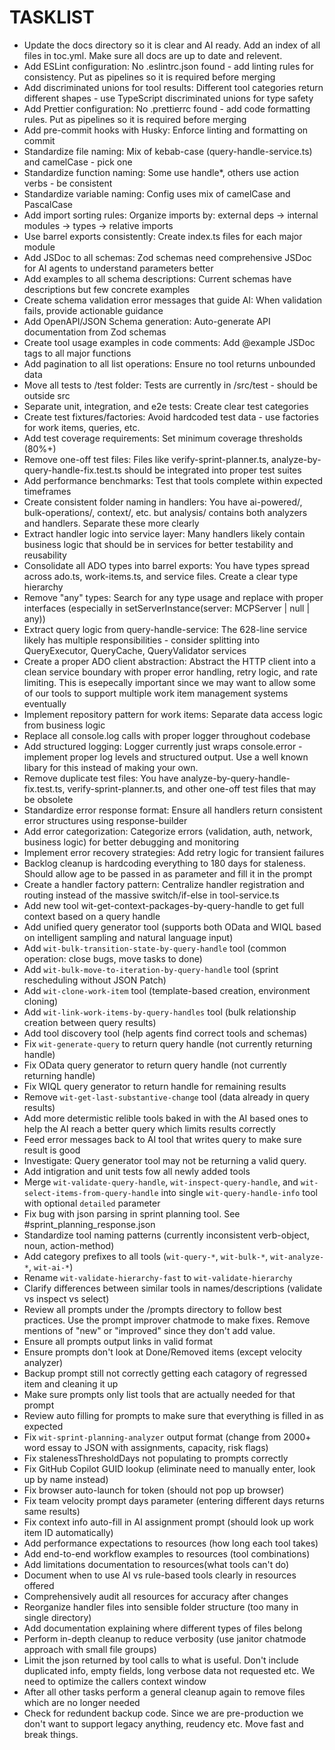 # TASKLIST
- Update the docs directory so it is clear and AI ready. Add an index of all files in toc.yml. Make sure all docs are up to date and relevent. 
- Add ESLint configuration: No .eslintrc.json found - add linting rules for consistency. Put as pipelines so it is required before merging
- Add discriminated unions for tool results: Different tool categories return different shapes - use TypeScript discriminated unions for type safety
- Add Prettier configuration: No .prettierrc found - add code formatting rules. Put as pipelines so it is required before merging
- Add pre-commit hooks with Husky: Enforce linting and formatting on commit
- Standardize file naming: Mix of kebab-case (query-handle-service.ts) and camelCase - pick one
- Standardize function naming: Some use handle*, others use action verbs - be consistent
- Standardize variable naming: Config uses mix of camelCase and PascalCase
- Add import sorting rules: Organize imports by: external deps → internal modules → types → relative imports
- Use barrel exports consistently: Create index.ts files for each major module
- Add JSDoc to all schemas: Zod schemas need comprehensive JSDoc for AI agents to understand parameters better
- Add examples to all schema descriptions: Current schemas have descriptions but few concrete examples
- Create schema validation error messages that guide AI: When validation fails, provide actionable guidance
- Add OpenAPI/JSON Schema generation: Auto-generate API documentation from Zod schemas
- Create tool usage examples in code comments: Add @example JSDoc tags to all major functions
- Add pagination to all list operations: Ensure no tool returns unbounded data
- Move all tests to /test folder: Tests are currently in /src/test - should be outside src
- Separate unit, integration, and e2e tests: Create clear test categories
- Create test fixtures/factories: Avoid hardcoded test data - use factories for work items, queries, etc.
- Add test coverage requirements: Set minimum coverage thresholds (80%+)
- Remove one-off test files: Files like verify-sprint-planner.ts, analyze-by-query-handle-fix.test.ts should be integrated into proper test suites
- Add performance benchmarks: Test that tools complete within expected timeframes
- Create consistent folder naming in handlers: You have ai-powered/, bulk-operations/, context/, etc. but analysis/ contains both analyzers and handlers. Separate these more clearly
- Extract handler logic into service layer: Many handlers likely contain business logic that should be in services for better testability and reusability
- Consolidate all ADO types into barrel exports: You have types spread across ado.ts, work-items.ts, and service files. Create a clear type hierarchy
- Remove "any" types: Search for any type usage and replace with proper interfaces (especially in setServerInstance(server: MCPServer | null | any))
- Extract query logic from query-handle-service: The 628-line service likely has multiple responsibilities - consider splitting into QueryExecutor, QueryCache, QueryValidator services
- Create a proper ADO client abstraction: Abstract the HTTP client into a clean service boundary with proper error handling, retry logic, and rate limiting. This is esepecally important since we may want to allow some of our tools to support multiple work item management systems eventually
- Implement repository pattern for work items: Separate data access logic from business logic
- Replace all console.log calls with proper logger throughout codebase
- Add structured logging: Logger currently just wraps console.error - implement proper log levels and structured output. Use a well known libary for this instead of making your own.
- Remove duplicate test files: You have analyze-by-query-handle-fix.test.ts, verify-sprint-planner.ts, and other one-off test files that may be obsolete
- Standardize error response format: Ensure all handlers return consistent error structures using response-builder
- Add error categorization: Categorize errors (validation, auth, network, business logic) for better debugging and monitoring
- Implement error recovery strategies: Add retry logic for transient failures
- Backlog cleanup is hardcoding everything to 180 days for staleness. Should allow age to be passed in as parameter and fill it in the prompt
- Create a handler factory pattern: Centralize handler registration and routing instead of the massive switch/if-else in tool-service.ts
- Add new tool wit-get-context-packages-by-query-handle to get full context based on a query handle
- Add unified query generator tool (supports both OData and WIQL based on intelligent sampling and natural language input)
- Add `wit-bulk-transition-state-by-query-handle` tool (common operation: close bugs, move tasks to done)
- Add `wit-bulk-move-to-iteration-by-query-handle` tool (sprint rescheduling without JSON Patch)
- Add `wit-clone-work-item` tool (template-based creation, environment cloning)
- Add `wit-link-work-items-by-query-handles` tool (bulk relationship creation between query results)
- Add tool discovery tool (help agents find correct tools and schemas)
- Fix `wit-generate-query` to return query handle (not currently returning handle)
- Fix OData query generator to return query handle (not currently returning handle)
- Fix WIQL query generator to return handle for remaining results
- Remove `wit-get-last-substantive-change` tool (data already in query results)
- Add more determistic relible tools baked in with the AI based ones to help the AI reach a better query which limits results correctly
- Feed error messages back to AI tool that writes query to make sure result is good
- Investigate: Query generator tool may not be returning a valid query. 
- Add intigration and unit tests fow all newly added tools
- Merge `wit-validate-query-handle`, `wit-inspect-query-handle`, and `wit-select-items-from-query-handle` into single `wit-query-handle-info` tool with optional `detailed` parameter
- Fix bug with json parsing in sprint planning tool. See #sprint_planning_response.json
- Standardize tool naming patterns (currently inconsistent verb-object, noun, action-method)
- Add category prefixes to all tools (`wit-query-*`, `wit-bulk-*`, `wit-analyze-*`, `wit-ai-*`)
- Rename `wit-validate-hierarchy-fast` to `wit-validate-hierarchy`
- Clarify differences between similar tools in names/descriptions (validate vs inspect vs select)
- Review all prompts under the /prompts directory to follow best practices. Use the prompt improver chatmode to make fixes. Remove mentions of "new" or "improved" since they don't add value.
- Ensure all prompts output links in valid format
- Ensure prompts don't look at Done/Removed items (except velocity analyzer)
- Backup prompt still not correctly getting each catagory of regressed item and cleaning it up
- Make sure prompts only list tools that are actually needed for that prompt
- Review auto filling for prompts to make sure that everything is filled in as expected
- Fix `wit-sprint-planning-analyzer` output format (change from 2000+ word essay to JSON with assignments, capacity, risk flags)
- Fix stalenessThresholdDays not populating to prompts correctly
- Fix GitHub Copilot GUID lookup (eliminate need to manually enter, look up by name instead)
- Fix browser auto-launch for token (should not pop up browser)
- Fix team velocity prompt days parameter (entering different days returns same results)
- Fix context info auto-fill in AI assignment prompt (should look up work item ID automatically)
- Add performance expectations to resources (how long each tool takes)
- Add end-to-end workflow examples to resources (tool combinations)
- Add limitations documentation to resources(what tools can't do)
- Document when to use AI vs rule-based tools clearly in resources offered
- Comprehensively audit all resources for accuracy after changes
- Reorganize handler files into sensible folder structure (too many in single directory)
- Add documentation explaining where different types of files belong
- Perform in-depth cleanup to reduce verbosity (use janitor chatmode approach with small file groups)
- Limit the json returned by tool calls to what is useful. Don't include duplicated info, empty fields, long verbose data not requested etc. We need to optimize the callers context window
- After all other tasks perform a general cleanup again to remove files which are no longer needed
- Check for redundent backup code. Since we are pre-production we don't want to support legacy anything, reudency etc. Move fast and break things.